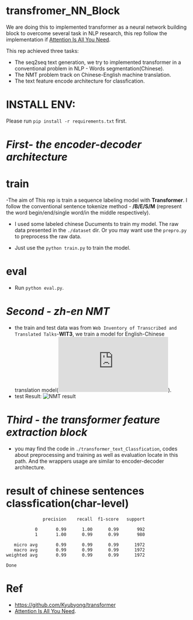 # transfromer_NN_Block
We are doing this to implemented transformer as a neural network building block to overcome several task in NLP research, this rep follow the implementation if [Attention Is All You Need](https://arxiv.org/abs/1706.03762).

This rep achieved three tasks:
- The seq2seq text generation, we try to implemented transformer in a conventional problem in NLP - Words segmentation(Chinese).
- The NMT problem track on Chinese-English machine translation.
- The text feature encode architecture for classfication.



# INSTALL ENV:
Please run `pip install -r requirements.txt` first.


# ***First- the encoder-decoder architecture***
# train
-The aim of This rep is train a sequence labeling model with **Transformer**. I follow the 
conventional sentence tokenize method - **/B/E/S/M** (represent the word begin/end/single word/in the middle respectively).

- I used some labeled chinese Ducuments to train my model. The raw data presented in the `./dataset` dir. Or you may want use the `prepro.py` to preprocess the raw data.

- Just use the `python train.py` to train the model.


# eval
- Run `python eval.py`.


# ***Second - zh-en NMT***
- the train and test data was from `Web Inventory of Transcribed and Translated Talks`-**WIT3**, we train a model for English-Chinese translation model(![data source](https://wit3.fbk.eu/mt.php?release=2015-01)).
- test Result:
  ![NMT result](https://github.com/fooSynaptic/transfromer_NN_Block/blob/master/NMT_res_BLEU.png)




# ***Third - the transformer feature extraction block***
- you may find the code in `./transformer_text_Classfication`, codes about preprocessing and training as well as evaluation locate in this path. And the wrappers usage are similar to encoder-decoder architecture.

# result of chinese sentences classfication(char-level)
```
              precision    recall  f1-score   support

           0       0.99      1.00      0.99       992
           1       1.00      0.99      0.99       980

   micro avg       0.99      0.99      0.99      1972
   macro avg       0.99      0.99      0.99      1972
weighted avg       0.99      0.99      0.99      1972

Done
```


# Ref

-  https://github.com/Kyubyong/transformer
-  [Attention Is All You Need](https://arxiv.org/abs/1706.03762).
